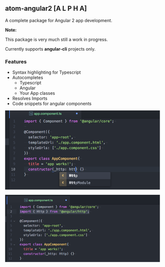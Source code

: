## atom-angular2 [A L P H A]
A complete package for Angular 2 app development.

**Note:**

This package is very much still a work in progress.

Currently supports **angular-cli** projects only.

### Features
* Syntax highlighting for Typescript
* Autocompletes
  - Typescript
  - Angular
  - Your App classes
* Resolves Imports
* Code snippets for angular components

![Autocomplete](/docs/img/autocomplete1.png?raw=true "Autocomplete")

![Resolves Imports](/docs/img/autocomplete2.png?raw=true "Resolves Imports")
